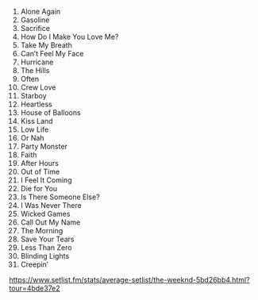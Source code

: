 1. Alone Again
2. Gasoline
3. Sacrifice
4. How Do I Make You Love Me?
5. Take My Breath
6. Can’t Feel My Face
7. Hurricane
8. The Hills
9. Often
10. Crew Love
11. Starboy
12. Heartless
13. House of Balloons 
14. Kiss Land
15. Low Life
16. Or Nah
17. Party Monster
18. Faith
19. After Hours
20. Out of Time
21. I Feel It Coming
22. Die for You
23. Is There Someone Else?
24. I Was Never There
25. Wicked Games
26. Call Out My Name
27. The Morning
28. Save Your Tears
29. Less Than Zero
30. Blinding Lights 
31. Creepin’

https://www.setlist.fm/stats/average-setlist/the-weeknd-5bd26bb4.html?tour=4bde37e2